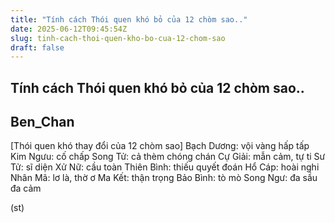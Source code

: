 ```yaml
---
title: "Tính cách Thói quen khó bỏ của 12 chòm sao.."
date: 2025-06-12T09:45:54Z
slug: tinh-cach-thoi-quen-kho-bo-cua-12-chom-sao
draft: false
---
```


## Tính cách Thói quen khó bỏ của 12 chòm sao..

## Ben_Chan

[Thói quen khó thay đổi của 12 chòm sao]
Bạch Dương: vội vàng hấp tấp
Kim Ngưu: cố chấp
Song Tử: cả thèm chóng chán
Cự Giải: mẫn cảm, tự ti
Sư Tử: sĩ diện
Xử Nữ: cầu toàn
Thiên Bình: thiếu quyết đoán
Hổ Cáp: hoài nghi
Nhân Mã: lơ là, thờ ơ
Ma Kết: thận trọng
Bảo Bình: tò mò
Song Ngư: đa sầu đa cảm

(st)
